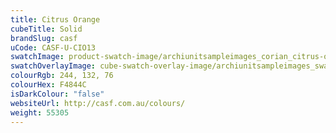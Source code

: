 ```yaml
---
title: Citrus Orange
cubeTitle: Solid
brandSlug: casf
uCode: CASF-U-CIO13
swatchImage: product-swatch-image/archiunitsampleimages_corian_citrus-orange.jpg
swatchOverlayImage: cube-swatch-overlay-image/archiunitsampleimages_swatch-overlay_corian.png
colourRgb: 244, 132, 76
colourHex: F4844C
isDarkColour: "false"
websiteUrl: http://casf.com.au/colours/
weight: 55305
---
```

